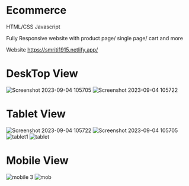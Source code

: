 # Ecommerce

HTML/CSS Javascript

Fully Responsive website with product page/ single page/ cart and more

Website https://smriti1915.netlify.app/

# DeskTop View

![Screenshot 2023-09-04 105705](https://github.com/Jonish-sm/Ecommerce/assets/63834635/388503f2-f6e9-489f-aff6-ab7dd31134f9)
![Screenshot 2023-09-04 105722](https://github.com/Jonish-sm/Ecommerce/assets/63834635/ed5768ec-7167-496d-b6d1-7d885269ee2f)

# Tablet View
![Screenshot 2023-09-04 105722](https://github.com/Jonish-sm/Ecommerce/assets/63834635/dd909b92-d214-4c9e-87c2-3c556e37d6c6)
![Screenshot 2023-09-04 105705](https://github.com/Jonish-sm/Ecommerce/assets/63834635/f4b17803-aede-4ba4-9ee9-a43de6deb1d8)
![tablet1](https://github.com/Jonish-sm/Ecommerce/assets/63834635/e5b87ca6-ec76-40b8-a52d-dc7a3e12cee2)
![tablet](https://github.com/Jonish-sm/Ecommerce/assets/63834635/07f4c8c8-1c3f-43f9-a43f-47189479256f)

# Mobile View
![mobile 3](https://github.com/Jonish-sm/Ecommerce/assets/63834635/4aca8da3-92ea-462b-83e3-45c9a6f92fd7)
![mob](https://github.com/Jonish-sm/Ecommerce/assets/63834635/eebd9b7d-7080-4b0b-af59-8944dc568a92)
